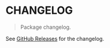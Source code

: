# CHANGELOG

> Package changelog.

See [GitHub Releases](https://github.com/stdlib-js/array-typed-real-ctors/releases) for the changelog.
